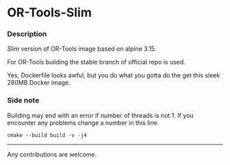 # OR-Tools-Slim

### Description

*Slim* version of OR-Tools image based on alpine 3.15.

For OR-Tools building the stable branch of official repo is used.

Yes, Dockerfile looks awful, but you do what you gotta do the get 
this sleek 280MB Docker image.

### Side note

Building may end with an error if number of threads is not 1. If you encounter 
any problems change a number in this line.

```shell
cmake --build build -v -j4
```

------
Any contributions are welcome.